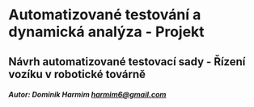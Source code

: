 # Automatizované testování a dynamická analýza - Projekt
## Návrh automatizované testovací sady - Řízení vozíku v robotické továrně

##### Autor: Dominik Harmim <harmim6@gmail.com>
